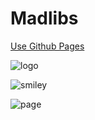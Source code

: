 # Madlibs

[Use Github Pages](https://www.thinkful.com/learn/a-guide-to-using-github-pages/)

![logo](https://www.dropbox.com/s/54j0ywcjcyyzfs1/ng-mad-libs-logo.png?dl=1)

![smiley](https://www.dropbox.com/s/5nbvdl5w3b4zkfh/mad-lib-happy-face.png?dl=1)

![page](https://tf-curricula-prod.s3.amazonaws.com/curricula/TK7MJkkxuVSLEH2iz0I7/ANG-001/v2/assets2/1.2.6_ngMadLibs/ngmadlib-mockup.png)